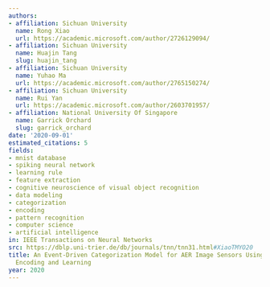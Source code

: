 ```yaml
---
authors:
- affiliation: Sichuan University
  name: Rong Xiao
  url: https://academic.microsoft.com/author/2726129094/
- affiliation: Sichuan University
  name: Huajin Tang
  slug: huajin_tang
- affiliation: Sichuan University
  name: Yuhao Ma
  url: https://academic.microsoft.com/author/2765150274/
- affiliation: Sichuan University
  name: Rui Yan
  url: https://academic.microsoft.com/author/2603701957/
- affiliation: National University Of Singapore
  name: Garrick Orchard
  slug: garrick_orchard
date: '2020-09-01'
estimated_citations: 5
fields:
- mnist database
- spiking neural network
- learning rule
- feature extraction
- cognitive neuroscience of visual object recognition
- data modeling
- categorization
- encoding
- pattern recognition
- computer science
- artificial intelligence
in: IEEE Transactions on Neural Networks
src: https://dblp.uni-trier.de/db/journals/tnn/tnn31.html#XiaoTMYO20
title: An Event-Driven Categorization Model for AER Image Sensors Using Multispike
  Encoding and Learning
year: 2020
---
```

